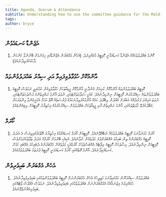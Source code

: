 ```yaml
---
title: Agenda, Quorum & Attendance
subtitle: Understanding how to use the committee guidance for the Maldives Parliament
tags: 
author: bryce
---
```



<h2>އެޖެންޑާ ކަނޑައެޅުން</h2>
<ol>
<li>ކޮންމެ ބައްދަލުވުމެއްގެ އެޖެންޑާ ކަނޑައަޅާނީ ކޮމިޓީގެ މުގައްރިރެވެ. (އެހެން މެމްބަރުން އެޖެންޑާގައި ހިމެނުމަށް ބޭނުންވާ ކަންކަން ފާހަގަކުރެވިދާނެއެވެ). </li>
</ol>

<h2>އާންމުކޮށް ހުޅުވާލެވިފައިވާ އަދި ސިއްރު ބައްދަލުވުންތައް</h2>
<ol>
<li>ކޮމިޓީގެ ބައްދަލުވުންތައް އާންމުކޮށް ކުރިއަށް ގެންދާނީ އާންމުކޮށް މީޑިއާތަކަށް ހުޅުވާލެވިގެން ކަމުގައިވީ ނަމަވެސް ކޮމިޓީގެ ބައްދަލުވުންތައް ސިއްރުކުރަން ކޮމިޓީއަށް ނިންމިދާނެއެވެ. ގައުމީ ސަލާމަތަށްޓަކައި، ނުވަތަ އާންމު ރައްޔިތުންގެ މަސްލަހަތަށްޓަކައި، ނުވަތަ އަމިއްލަ ފަރުދެއްގެ އަބުރަށް ގެއްލުން ލިބޭފަދަ ކަމެއް އާންމުކުރެވިދާނެކަމުގެ ފުރުސަތެއް އޮތް ކަމަށް އެކަށީގެންވާ މިންވަރަކަށް ގަބޫލުކުރެވޭ ހާލަތްތަކުގައި، އާންމު ރައްޔިތުންނާއި މީޑިއާތަކަށް ބައްދަލުވުން ސިއްރުކުރުމުގެ އިހުތިޔާރު ކޮމިޓީއަށް ލިބިގެންވެއެވެ. </li>
</ol>

<h2>ކޯރަމް</h2>
<ol>
<li>ކޯރަމް ހަމަނުވާނަމަ ކޮމިޓީގެ ބައްދަލުވުމެއް ނުބޭއްވޭނެއެވެ. ކޮމިޓީއަށް ކޯރަމް ކަނޑައެޅުމުގެ އިހުތިޔާރު އޮތްކަމުގައިވިޔަސް އެ އަދަދު ކޮމިޓީގެ މެމްބަރުންގެ ތިން ބައިކުޅަ އެއްބަޔަށްވުރެ މަދުވެގެން ނުވާނެއެވެ. އެކިއެކި ބޭނުމަށް ކޯރަމްގެ އަދަދު ތަފާތުކުރުމަށްވެސް ކޮމިޓީއަށް ނިންމިދާނެއެވެ. މިސާލަކަށް ކޮމިޓީގެ ރިޕޯޓެއް އެއްބަސްވުމަށް ކޯރަމްއަކީ މަދުވެގެން މެމްބަރުންގެ ދެބައިކުޅަ އެއްބައި ކަމަށް ކަނޑައެޅިދާނެއެވެ. އާންމު ގޮތެއްގައި ކޯރަމް ކަނޑައަޅަނީ ކޮމިޓީގެ ފުރަތަމަ ބައްދަލުވުމުގައެވެ. </li>
</ol>

<h2>އެހެން މެމްބަރުން ބައިވެރިވުން</h2>
<ol>
<li>ބައްދަލުވުން ސިއްރުނޫން ކަމުގައިވާނަމަ މަޖިލީހުގެ އެހެން މެމްބަރުންނަށް ކޮމިޓީގެ ބައްދަލުވުންތަކުގައި ބައިވެރިވެވިދާނެއެވެ. މުގައްރިރުގެ އިޒުނައާއެކު އެމެމްބަރުންނަށް ބައްދަލުވުމުގައި ބައިވެރިވެވިދާނެއެވެ. ނަމަވެސް އެއްވެސް ވޯޓެއްގައި ބައިވެރިއެއްނުވެވޭނެއެވެ. </li>
</ol>


